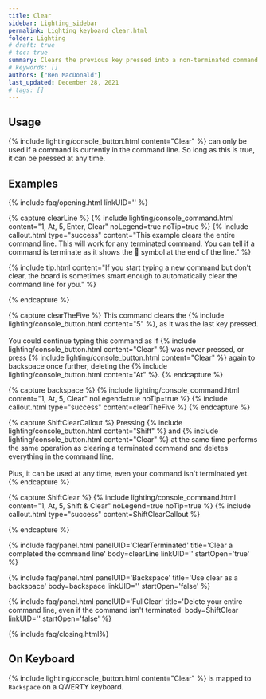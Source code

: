 ```yaml
---
title: Clear
sidebar: Lighting_sidebar
permalink: Lighting_keyboard_clear.html
folder: Lighting
# draft: true
# toc: true
summary: Clears the previous key pressed into a non-terminated command line, or clears the command if it had been terminated.
# keywords: []
authors: ["Ben MacDonald"]
last_updated: December 28, 2021
# tags: []
---
```


## Usage
{% include lighting/console_button.html content="Clear" %} can only be used if a command is currently in the command line. So long as this is true, it can be pressed at any time.
## Examples

<!-- Leave the linkID blank if you want to be able to open multiple sections at once.
Otherwise, only one panel can be open at a time per linkUID.
panelUID must be unique to all other faq panels on this page -->

{% include faq/opening.html linkUID='' %}

{% capture clearLine %}
{% include lighting/console_command.html content="1, At, 5, Enter, Clear" noLegend=true noTip=true %}
{% include callout.html type="success" content="This example clears the entire command line. This will work for any terminated command. You can tell if a command is terminate as it shows the 🔶 symbol at the end of the line." %}

{% include tip.html content="If you start typing a new command but don't clear, the board is sometimes smart enough to automatically clear the command line for you." %}

{% endcapture %}

{% capture clearTheFive %}
This command clears the {% include lighting/console_button.html content="5" %}, as it was the last key pressed.<br><br>
You could continue typing this command as if {% include lighting/console_button.html content="Clear" %} was never pressed, or press {% include lighting/console_button.html content="Clear" %} again to backspace once further, deleting the {% include lighting/console_button.html content="At" %}.
{% endcapture %}

{% capture backspace %}
{% include lighting/console_command.html content="1, At, 5, Clear" noLegend=true noTip=true %}
{% include callout.html type="success" content=clearTheFive %}
{% endcapture %}

{% capture ShiftClearCallout %}
Pressing {% include lighting/console_button.html content="Shift" %} and {% include lighting/console_button.html content="Clear" %} at the same time performs the same operation as clearing a terminated command and deletes everything in the command line.<br><br>Plus, it can be used at any time, even your command isn't terminated yet.
{% endcapture %}


{% capture ShiftClear %}
{% include lighting/console_command.html content="1, At, 5, Shift & Clear" noLegend=true noTip=true %}
{% include callout.html type="success" content=ShiftClearCallout %}

{% endcapture %}



{% include faq/panel.html panelUID='ClearTerminated' title='Clear a completed the command line' body=clearLine linkUID='' startOpen='true' %}

{% include faq/panel.html panelUID='Backspace' title='Use clear as a backspace' body=backspace linkUID='' startOpen='false' %}

{% include faq/panel.html panelUID='FullClear' title='Delete your entire command line, even if the command isn\'t terminated' body=ShiftClear linkUID='' startOpen='false' %}


{% include faq/closing.html%}

## On Keyboard
{% include lighting/console_button.html content="Clear" %} is mapped to `Backspace` on a QWERTY keyboard.
